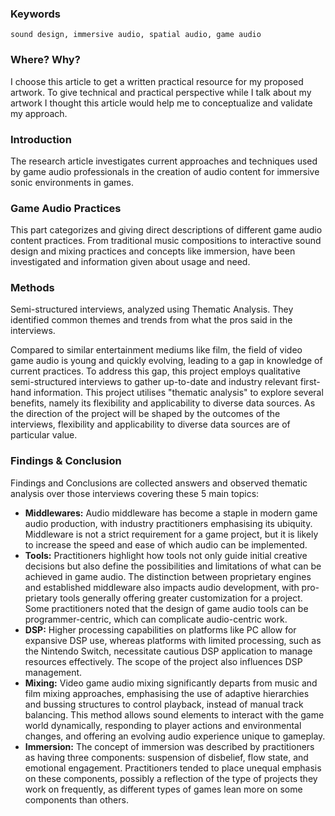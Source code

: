 ### Keywords
	sound design, immersive audio, spatial audio, game audio
### Where? Why?
I choose this article to get a written practical resource for my proposed artwork. To give technical and practical perspective while I talk about my artwork I thought this article would help me to conceptualize and validate my approach.
### Introduction
The research article investigates current approaches and techniques used by game audio professionals in the creation of audio content for immersive sonic environments in games.
### Game Audio Practices
This part categorizes and giving direct descriptions of different game audio content practices. From traditional music compositions to interactive sound design and mixing practices and concepts like immersion, have been investigated and information given about usage and need.
### Methods
Semi-structured interviews, analyzed using Thematic Analysis. They identified common themes and trends from what the pros said in the interviews.

Compared to similar entertainment mediums like film, the field of video game audio is young and quickly evolving, leading to a gap in knowledge of current practices. To address this gap, this project employs qualitative semi-structured interviews to gather up-to-date and industry relevant first-hand information. This project utilises "thematic analysis" to explore several benefits, namely its flexibility and applicability to diverse data sources. As the direction of the project will be shaped by the outcomes of the interviews, flexibility and applicability to diverse data sources are of particular value. 
### Findings & Conclusion
Findings and Conclusions are collected answers and observed thematic analysis over those interviews covering these 5 main topics:
- **Middlewares:** Audio middleware has become a staple in modern game audio production, with industry practitioners emphasising its ubiquity. Middleware is not a strict requirement for a game project, but it is likely to increase the speed and ease of which audio can be implemented.
- **Tools:** Practitioners highlight how tools not only guide initial creative decisions but also define the possibilities and limitations of what can be achieved in game audio. The distinction between proprietary engines and established middleware also impacts audio development, with pro- prietary tools generally offering greater customization for a project. Some practitioners noted that the design of game audio tools can be programmer-centric, which can complicate audio-centric work.
- **DSP:** Higher processing capabilities on platforms like PC allow for expansive DSP use, whereas platforms with limited processing, such as the Nintendo Switch, necessitate cautious DSP application to manage resources effectively. The scope of the project also influences DSP management.
- **Mixing:** Video game audio mixing significantly departs from music and film mixing approaches, emphasising the use of adaptive hierarchies and bussing structures to control playback, instead of manual track balancing. This method allows sound elements to interact with the game world dynamically, responding to player actions and environmental changes, and offering an evolving audio experience unique to gameplay.
- **Immersion:** The concept of immersion was described by practitioners as having three components: suspension of disbelief, flow state, and emotional engagement. Practitioners tended to place unequal emphasis on these components, possibly a reflection of the type of projects they work on frequently, as different types of games lean more on some components than others.